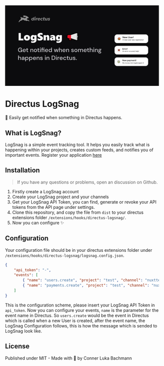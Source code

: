![directus-logsnag](https://github.com/Intevel/directus-logsnag/blob/master/banner.png?raw=true)

# Directus LogSnag


📢  Easily get notified when something in Directus happens.

## What is LogSnag?

LogSnag is a simple event tracking tool. It helps you easily track what is happening within your projects, creates custom feeds, and notifies you of important events.
Register your application [here](https://logsnag.com/)

## Installation

> If you have any questions or problems, open an discussion on Github.

1. Firstly create a LogSnag account
2. Create your LogSnag project and your channels
3. Get your LogSnag API Token, you can find, generate or revoke your API tokens from the API page under settings.
4. Clone this repository, and copy the file from `dist` to your directus extensions folder `/extensions/hooks/directus-logsnag/`.
5. Now you can configure ✨

## Configuration
Your configuration file should be in your directus extensions folder under `/extensions/hooks/directus-logsnag/logsnag.config.json`.

```json
{
	"api_token": "-",
	"events": [
		{ "name": "users.create", "project": "test", "channel": "nuxttest", "event": "New User!", "description": "A new Directus user was created", "icon": "🤑", "notify": true },
		{ "name": "payments.create", "project": "test", "channel": "nuxttest", "event": "New Payment", "description": "We've got a new payment :)", "icon": "💸", "notify": true }
	]
}
```

This is the configuration scheme, please insert your LogSnag API Token in `api_token`. 
Now you can configure your events, `name` is the parameter for the event name in Directus. So `users.create` would be the event in Directus which is called when a new User is created, after the event name, the LogSnag Configuration follows, this is how the message which is sended to LogSnag look like.


## License

Published under MIT - Made with 💜  by Conner Luka Bachmann

